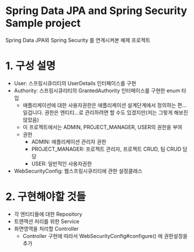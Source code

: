 Spring Data JPA and Spring Security Sample project
==================================================

Spring Data JPA와 Spring Security 를 연계시켜본 예제 프로젝트

# 1. 구성 설명
* User: 스프링시큐리티의 UserDetails 인터페이스를 구현
* Authority: 스프링시큐리티의 GrantedAuthority 인터페이스를 구현한 enum 타입
  - 애플리케이션에 대한 사용자권한은 애플리케이션 설계단계에서 정의하는 편...일겁니다.
   	권한은 엔티티...로 관리하려면 할 수도 있겠지만(저는 그렇게 해보진 않았음)
  - 이 프로젝트에서는 ADMIN, PROJECT_MANAGER, USER의 권한을 부여
  - 권한
    + ADMIN: 애플리케이션 관리자 권한
    + PROJECT_MANAGER: 프로젝트 관리자, 프로젝트 CRUD, 팀 CRUD 담당
    + USER: 일반적인 사용자권한
* WebSecurityConfig: 웹스프링시큐리티에 관한 설정클래스

# 2. 구현해야할 것들
* 각 엔티티들에 대한 Repository
* 트랜잭션 처리를 위한 Service
* 화면영역을 처리할 Controller
	- Controller 구현에 따라서 WebSecurityConfig#configure() 에 권한설정을 추가